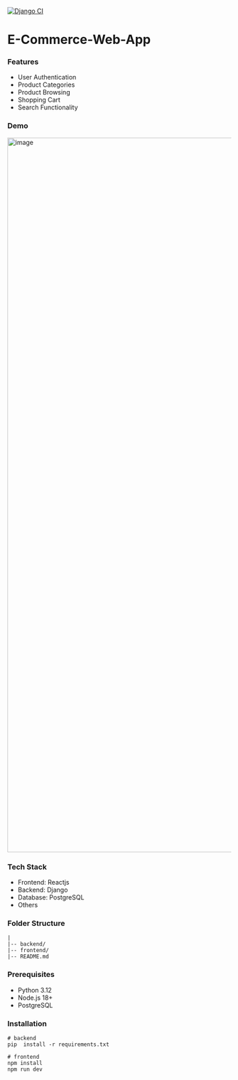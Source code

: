 [![Django CI](https://github.com/laitran11/E-Commerce-Web-App/actions/workflows/ci.yml/badge.svg)](https://github.com/laitran11/E-Commerce-Web-App/actions/workflows/ci.yml)
# E-Commerce-Web-App

### Features

- User Authentication
- Product Categories
- Product Browsing
- Shopping Cart
- Search Functionality

### Demo
<img width="2560" height="1609" alt="image" src="https://github.com/user-attachments/assets/c06afb9b-00cb-4d5c-9627-8623a5208ee5" />


### Tech Stack

- Frontend: Reactjs
- Backend: Django
- Database: PostgreSQL
- Others

### Folder Structure

```
|
|-- backend/
|-- frontend/
|-- README.md
```

### Prerequisites

- Python 3.12
- Node.js 18+
- PostgreSQL

### Installation

```
# backend
pip  install -r requirements.txt
```

```
# frontend
npm install
npm run dev
```
